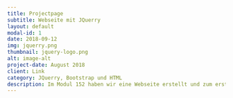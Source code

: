 ```yaml
---
title: Projectpage
subtitle: Webseite mit JQuerry
layout: default
modal-id: 1
date: 2018-09-12
img: jquerry.png
thumbnail: jquery-logo.png
alt: image-alt
project-date: August 2018
client: Link
category: JQuerry, Bootstrap und HTML
description: Im Modul 152 haben wir eine Webseite erstellt und zum ersten Mal haben wir JQuerry eingebunden. Es hat ganz viele verschiedne Elemente auf der Webseite.
---
```


